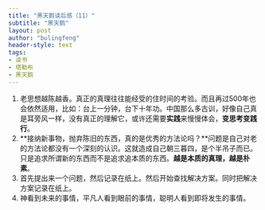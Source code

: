 ```yaml
---
title: "黑天鹅读后感（11）"
subtitle: "黑天鹅"
layout: post
author: "bulingfeng"
header-style: text
tags:
- 读书
- 塔勒布
- 黑天鹅
---
```


1. 老思想越陈越香。真正的真理往往能经受的住时间的考验。而且再过500年也会依然适用，比如：台上一分钟，台下十年功。中国那么多古训，好像自己真是耳旁风一样，没有真正的理解它，或许还需要**实践**来慢慢体会，**变思考变践行**。
2. **接纳新事物，抛弃陈旧的东西，真的是优秀的方法论吗？**问题是自己对老的方法论都没有一个深刻的认识。这就造成自己朝三暮四，是个半吊子而已。只是追求所谓新的东西而不是追求追本质的东西。**越是本质的真理，越是朴素**。
3. 首先提出来一个问题，然后记录在纸上。然后开始查找解决方案。同时把解决方案记录在纸上。
4. 神看到未来的事情，平凡人看到眼前的事情，聪明人看到即将发生的事情。